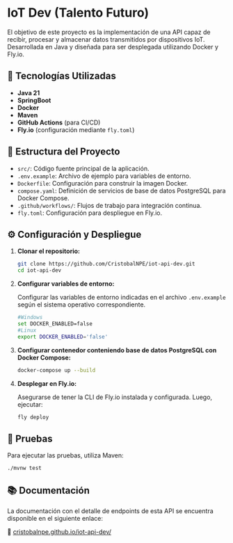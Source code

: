 # IoT Dev (Talento Futuro)

El objetivo de este proyecto es la implementaci&oacute;n de una API capaz de recibir, procesar y almacenar datos transmitidos por dispositivos IoT.  
Desarrollada en Java y dise&ntilde;ada para ser desplegada utilizando Docker y Fly.io. 

## 🚀 Tecnolog&iacute;as Utilizadas

- **Java 21** 
- **SpringBoot**
- **Docker**
- **Maven**
- **GitHub Actions** (para CI/CD)
- **Fly.io** (configuraci&oacute;n mediante `fly.toml`)

## 📁 Estructura del Proyecto

- `src/`: C&oacute;digo fuente principal de la aplicaci&oacute;n.
- `.env.example`: Archivo de ejemplo para variables de entorno.
- `Dockerfile`: Configuraci&oacute;n para construir la imagen Docker.
- `compose.yaml`: Definici&oacute;n de servicios de base de datos PostgreSQL para Docker Compose.
- `.github/workflows/`: Flujos de trabajo para integraci&oacute;n continua.
- `fly.toml`: Configuraci&oacute;n para despliegue en Fly.io.


## ⚙️ Configuraci&oacute;n y Despliegue

1. **Clonar el repositorio:**

   ```bash
   git clone https://github.com/CristobalNPE/iot-api-dev.git
   cd iot-api-dev
   ```

2. **Configurar variables de entorno:**

   Configurar las variables de entorno indicadas en el archivo `.env.example` seg&uacute;n el sistema operativo correspondiente.  

   ```bash
   #Windows
   set DOCKER_ENABLED=false
   #Linux
   export DOCKER_ENABLED='false'
   ```

3. **Configurar contenedor conteniendo base de datos PostgreSQL con Docker Compose:**

   ```bash
   docker-compose up --build
   ```

4. **Desplegar en Fly.io:**

   Asegurarse de tener la CLI de Fly.io instalada y configurada. Luego, ejecutar:

   ```bash
   fly deploy
   ```

## 🧪 Pruebas

Para ejecutar las pruebas, utiliza Maven:

```bash
./mvnw test
```
## 📚 Documentaci&oacute;n

La documentaci&oacute;n con el detalle de endpoints de esta API se encuentra disponible en el siguiente enlace:

🔗 [cristobalnpe.github.io/iot-api-dev/](https://cristobalnpe.github.io/iot-api-dev/)

